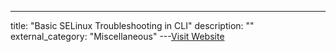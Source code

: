 ---
title: "Basic SELinux Troubleshooting in CLI"
description: ""
external_category: "Miscellaneous"
---[Visit Website](https://access.redhat.com/articles/2191331)

